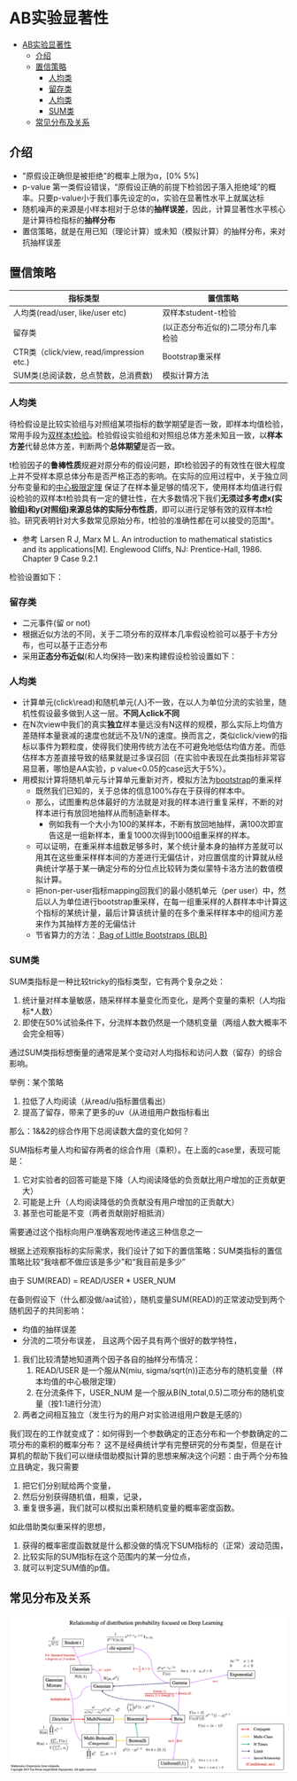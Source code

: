 # AB实验显著性
- [AB实验显著性](#ab%e5%ae%9e%e9%aa%8c%e6%98%be%e8%91%97%e6%80%a7)
  - [介绍](#%e4%bb%8b%e7%bb%8d)
  - [置信策略](#%e7%bd%ae%e4%bf%a1%e7%ad%96%e7%95%a5)
    - [人均类](#%e4%ba%ba%e5%9d%87%e7%b1%bb)
    - [留存类](#%e7%95%99%e5%ad%98%e7%b1%bb)
    - [人均类](#%e4%ba%ba%e5%9d%87%e7%b1%bb-1)
    - [SUM类](#sum%e7%b1%bb)
  - [常见分布及关系](#%e5%b8%b8%e8%a7%81%e5%88%86%e5%b8%83%e5%8f%8a%e5%85%b3%e7%b3%bb)
## 介绍
- "原假设正确但是被拒绝"的概率上限为α，[0% 5%]
 - p-value 第一类假设错误，“原假设正确的前提下检验因子落入拒绝域”的概率。只要p-value小于我们事先设定的α，实验在显著性水平上就属达标
- 随机噪声的来源是小样本相对于总体的**抽样误差**，因此，计算显著性水平核心是计算待检指标的**抽样分布**
- 置信策略，就是在用已知（理论计算）或未知（模拟计算）的抽样分布，来对抗抽样误差

## 置信策略

| 指标类型                                 | 置信策略                           |
|------------------------------------------|------------------------------------|
| 人均类(read/user, like/user etc)         | 双样本student-t检验                |
| 留存类                                   | (以正态分布近似的)二项分布几率检验 |
| CTR类（click/view, read/impression etc.) | Bootstrap重采样                    |
| SUM类(总阅读数，总点赞数，总消费数)      | 模拟计算方法                       |

### 人均类
待检假设是比较实验组与对照组某项指标的数学期望是否一致，即样本均值检验，常用手段为[双样本t检验](https://en.wikipedia.org/wiki/Student%27s_t-test)。检验假设实验组和对照组总体方差未知且一致，以**样本方差**代替总体方差，判断两个**总体期望**是否一致。

t检验因子的**鲁棒性质**规避对原分布的假设问题，即t检验因子的有效性在很大程度上并不受样本原总体分布是否严格正态的影响。在实际的应用过程中，关于独立同分布变量和的[中心极限定理](https://en.wikipedia.org/wiki/Central_limit_theorem) 保证了在样本量足够的情况下，使用样本均值进行假设检验的双样本t检验具有一定的健壮性，在大多数情况下我们**无须过多考虑x(实验组)和y(对照组)来源总体的实际分布性质**，即可以进行足够有效的双样本t检验。研究表明针对大多数常见原始分布，t检验的准确性都在可以接受的范围*。
* 参考 Larsen R J, Marx M L. An introduction to mathematical statistics and its applications[M]. Englewood Cliffs, NJ: Prentice-Hall, 1986. Chapter 9 Case 9.2.1

检验设置如下：

### 留存类
- 二元事件(留 or not)
- 根据近似方法的不同，关于二项分布的双样本几率假设检验可以基于卡方分布，也可以基于正态分布
- 采用**正态分布近似**(和人均保持一致)来构建假设检验设置如下：
### 人均类
- 计算单元(click\read)和随机单元(人)不一致，在以人为单位分流的实验里，随机性假设最多做到人这一层。**不同人click不同**
- 在N次view中我们的真实**独立**样本量远没有N这样的规模，那么实际上均值方差随样本量衰减的速度也就远不及1/N的速度。换而言之，类似click/view的指标以事件为颗粒度，使得我们使用传统方法在不可避免地低估均值方差。而低估样本方差直接导致的结果就是过多误召回（在实验中表现在此类指标非常容易显著，哪怕是AA实验，p value<0.05的case远大于5%）。
- 用模拟计算将随机单元与计算单元重新对齐，模拟方法为[bootstrap](https://en.wikipedia.org/wiki/Bootstrapping_(statistics))的重采样
  - 既然我们已知的，关于总体的信息100%存在于获得的样本中。
  - 那么，试图重构总体最好的方法就是对我的样本进行重复采样，不断的对样本进行有放回地抽样从而制造新样本。
    - 例如我有一个大小为100的某样本，不断有放回地抽样，满100次即宣告这是一组新样本，重复1000次得到1000组重采样的样本。
  - 可以证明，在重采样本组数足够多时，某个统计量本身的抽样方差就可以用其在这些重采样样本间的方差进行无偏估计，对应置信度的计算就从经典统计学基于某一确定分布的分位点比较转为类似蒙特卡洛方法的数值模拟计算。
  - 把non-per-user指标mapping回我们的最小随机单元（per user）中，然后以人为单位进行bootstrap重采样，在每一组重采样的人群样本中计算这个指标的某统计量，最后计算该统计量的在多个重采样样本中的组间方差来作为其抽样方差的无偏估计
  - 节省算力的方法：[ Bag of Little Bootstraps (BLB)](https://arxiv.org/abs/1112.5016)

### SUM类
SUM类指标是一种比较tricky的指标类型，它有两个复杂之处：

1. 统计量对样本量敏感，随采样样本量变化而变化，是两个变量的乘积（人均指标*人数）
2. 即使在50%试验条件下，分流样本数仍然是一个随机变量（两组人数大概率不会完全相等）

通过SUM类指标想衡量的通常是某个变动对人均指标和访问人数（留存）的综合影响。

举例：某个策略

1. 拉低了人均阅读（从read/u指标置信看出）
2. 提高了留存，带来了更多的uv（从进组用户数指标看出

那么：1&&2的综合作用下总阅读数大盘的变化如何？

SUM指标考量人均和留存两者的综合作用（乘积）。在上面的case里，表现可能是：
   1. 它对实验者的回答可能是下降（人均阅读降低的负贡献比用户增加的正贡献更大）
   2. 可能是上升（人均阅读降低的负贡献没有用户增加的正贡献大）
   3. 甚至也可能是不变（两者贡献刚好相抵消）

需要通过这个指标向用户准确客观地传递这三种信息之一

根据上述观察指标的实际需求，我们设计了如下的置信策略：SUM类指标的置信策略比较“我啥都不做应该是多少”和“我目前是多少”

由于 SUM(READ) = READ/USER * USER_NUM

在备则假设下（什么都没做/aa试验），随机变量SUM(READ)的正常波动受到两个随机因子的共同影响：
  * 均值的抽样误差
  * 分流的二项分布误差，
且这两个因子具有两个很好的数学特性，
1. 我们比较清楚地知道两个因子各自的抽样分布情况：
     1. READ/USER 是一个服从N(miu, sigma/sqrt(n))正态分布的随机变量（样本均值的中心极限定理）
     2. 在分流条件下，USER_NUM 是一个服从B(N_total,0.5)二项分布的随机变量（按1:1进行分流）
2. 两者之间相互独立（发生行为的用户对实验进组用户数是无感的）

我们现在的工作就变成了：如何得到一个参数确定的正态分布和一个参数确定的二项分布的乘积的概率分布？
这不是经典统计学有完整研究的分布类型，但是在计算机的帮助下我们可以继续借助模拟计算的思想来解决这个问题：由于两个分布独立且确定，我只需要
  1. 把它们分别赋给两个变量，
  2. 然后分别获得随机值，相乘，记录，
  3. 重复很多遍，我们就可以模拟出乘积随机变量的概率密度函数。

如此借助类似重采样的思想，
  1. 获得的概率密度函数就是什么都没做的情况下SUM指标的（正常）波动范围，
  2. 比较实际的SUM指标在这个范围内的某一分位点，
  3. 就可以判定SUM值的p值。

## 常见分布及关系
![Image of distribution logo](images/distribution.png)
